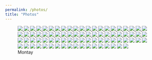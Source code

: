 ```yaml
---
permalink: /photos/
title: "Photos"
---
```





<figure class="third">
  
  
  <a href="{{ site.url }}{{ site.baseurl }}/assets/images/photos/02012023 (1).jpeg">
  <img src="{{ site.url }}{{ site.baseurl }}/assets/images/photos/02012023 (1).jpeg">
</a>

<a href="{{ site.url }}{{ site.baseurl }}/assets/images/photos/02012023 (21).jpeg">
  <img src="{{ site.url }}{{ site.baseurl }}/assets/images/photos/02012023 (21).jpeg">
</a>

<a href="{{ site.url }}{{ site.baseurl }}/assets/images/photos/02012023 (5).jpeg">
  <img src="{{ site.url }}{{ site.baseurl }}/assets/images/photos/02012023 (5).jpeg">
</a>

<a href="{{ site.url }}{{ site.baseurl }}/assets/images/photos/02012023 (11).jpeg">
  <img src="{{ site.url }}{{ site.baseurl }}/assets/images/photos/02012023 (11).jpeg">
</a>

<a href="{{ site.url }}{{ site.baseurl }}/assets/images/photos/02012023 (14).jpeg">
  <img src="{{ site.url }}{{ site.baseurl }}/assets/images/photos/02012023 (14).jpeg">
</a>

<a href="{{ site.url }}{{ site.baseurl }}/assets/images/photos/02012023 (16).jpeg">
  <img src="{{ site.url }}{{ site.baseurl }}/assets/images/photos/02012023 (16).jpeg">
</a>

<a href="{{ site.url }}{{ site.baseurl }}/assets/images/photos/02012023 (9).jpeg">
  <img src="{{ site.url }}{{ site.baseurl }}/assets/images/photos/02012023 (9).jpeg">
</a>

<a href="{{ site.url }}{{ site.baseurl }}/assets/images/photos/02012023 (18).jpeg">
  <img src="{{ site.url }}{{ site.baseurl }}/assets/images/photos/02012023 (18).jpeg">
</a>

<a href="{{ site.url }}{{ site.baseurl }}/assets/images/photos/02012023 (19).jpeg">
  <img src="{{ site.url }}{{ site.baseurl }}/assets/images/photos/02012023 (19).jpeg">
</a>

<a href="{{ site.url }}{{ site.baseurl }}/assets/images/photos/02012023 (3).jpeg">
  <img src="{{ site.url }}{{ site.baseurl }}/assets/images/photos/02012023 (3).jpeg">
</a>

<a href="{{ site.url }}{{ site.baseurl }}/assets/images/photos/02012023 (24).jpeg">
  <img src="{{ site.url }}{{ site.baseurl }}/assets/images/photos/02012023 (24).jpeg">
</a>

<a href="{{ site.url }}{{ site.baseurl }}/assets/images/photos/02012023 (35).jpeg">
  <img src="{{ site.url }}{{ site.baseurl }}/assets/images/photos/02012023 (35).jpeg">
</a>

<a href="{{ site.url }}{{ site.baseurl }}/assets/images/photos/02012023 (26).jpeg">
  <img src="{{ site.url }}{{ site.baseurl }}/assets/images/photos/02012023 (26).jpeg">
</a>

<a href="{{ site.url }}{{ site.baseurl }}/assets/images/photos/02012023 (27).jpeg">
  <img src="{{ site.url }}{{ site.baseurl }}/assets/images/photos/02012023 (27).jpeg">
</a>

<a href="{{ site.url }}{{ site.baseurl }}/assets/images/photos/02012023 (30).jpeg">
 <img src="{{ site.url }}{{ site.baseurl }}/assets/images/photos/02012023 (30).jpeg">
</a>

<a href="{{ site.url }}{{ site.baseurl }}/assets/images/photos/02012023 (31).jpeg">
  <img src="{{ site.url }}{{ site.baseurl }}/assets/images/photos/02012023 (31).jpeg">
</a>

<a href="{{ site.url }}{{ site.baseurl }}/assets/images/photos/02012023 (34).jpeg">
  <img src="{{ site.url }}{{ site.baseurl }}/assets/images/photos/02012023 (34).jpeg">
</a>

<a href="{{ site.url }}{{ site.baseurl }}/assets/images/photos/02012023 (37).jpeg">
  <img src="{{ site.url }}{{ site.baseurl }}/assets/images/photos/02012023 (37).jpeg">
</a>

<a href="{{ site.url }}{{ site.baseurl }}/assets/images/photos/02012023 (39).jpeg">
  <img src="{{ site.url }}{{ site.baseurl }}/assets/images/photos/02012023 (39).jpeg">
</a>

<a href="{{ site.url }}{{ site.baseurl }}/assets/images/photos/02012023 (42).jpeg">
  <img src="{{ site.url }}{{ site.baseurl }}/assets/images/photos/02012023 (42).jpeg">
</a>

<a href="{{ site.url }}{{ site.baseurl }}/assets/images/photos/02012023 (46).jpeg">
  <img src="{{ site.url }}{{ site.baseurl }}/assets/images/photos/02012023 (46).jpeg">
</a>

<a href="{{ site.url }}{{ site.baseurl }}/assets/images/photos/02012023 (49).jpeg">
  <img src="{{ site.url }}{{ site.baseurl }}/assets/images/photos/02012023 (49).jpeg">
</a>

<a href="{{ site.url }}{{ site.baseurl }}/assets/images/photos/02012023 (54).jpeg">
  <img src="{{ site.url }}{{ site.baseurl }}/assets/images/photos/02012023 (54).jpeg">
</a>

<a href="{{ site.url }}{{ site.baseurl }}/assets/images/photos/02012023 (43).jpeg">
  <img src="{{ site.url }}{{ site.baseurl }}/assets/images/photos/02012023 (43).jpeg">
</a>

<a href="{{ site.url }}{{ site.baseurl }}/assets/images/photos/02012023 (52).jpeg">
  <img src="{{ site.url }}{{ site.baseurl }}/assets/images/photos/02012023 (52).jpeg">
</a>

<a href="{{ site.url }}{{ site.baseurl }}/assets/images/photos/02012023 (60).jpeg">
  <img src="{{ site.url }}{{ site.baseurl }}/assets/images/photos/02012023 (60).jpeg">
</a>

  <a href="{{ site.url }}{{ site.baseurl }}/assets/images/photos/02012023 (55).jpeg">
  <img src="{{ site.url }}{{ site.baseurl }}/assets/images/photos/02012023 (55).jpeg">
</a>

<a href="{{ site.url }}{{ site.baseurl }}/assets/images/photos/02012023 (58).jpeg">
  <img src="{{ site.url }}{{ site.baseurl }}/assets/images/photos/02012023 (58).jpeg">
</a>

<a href="{{ site.url }}{{ site.baseurl }}/assets/images/photos/02012023 (66).jpeg">
  <img src="{{ site.url }}{{ site.baseurl }}/assets/images/photos/02012023 (66).jpeg">
</a>

<a href="{{ site.url }}{{ site.baseurl }}/assets/images/photos/02012023 (60).jpeg">
  <img src="{{ site.url }}{{ site.baseurl }}/assets/images/photos/02012023 (60).jpeg">
</a>

<a href="{{ site.url }}{{ site.baseurl }}/assets/images/photos/02012023 (61).jpeg">
  <img src="{{ site.url }}{{ site.baseurl }}/assets/images/photos/02012023 (61).jpeg">
</a>

<a href="{{ site.url }}{{ site.baseurl }}/assets/images/photos/02012023 (69).jpeg">
  <img src="{{ site.url }}{{ site.baseurl }}/assets/images/photos/02012023 (69).jpeg">
</a>

<a href="{{ site.url }}{{ site.baseurl }}/assets/images/photos/02012023 (66).jpeg">
  <img src="{{ site.url }}{{ site.baseurl }}/assets/images/photos/02012023 (66).jpeg">
</a>

<a href="{{ site.url }}{{ site.baseurl }}/assets/images/photos/02012023 (67).jpeg">
  <img src="{{ site.url }}{{ site.baseurl }}/assets/images/photos/02012023 (67).jpeg">
</a>

<a href="{{ site.url }}{{ site.baseurl }}/assets/images/photos/02012023 (73).jpeg">
  <img src="{{ site.url }}{{ site.baseurl }}/assets/images/photos/02012023 (73).jpeg">
</a>

<a href="{{ site.url }}{{ site.baseurl }}/assets/images/photos/02012023 (71).jpeg">
  <img src="{{ site.url }}{{ site.baseurl }}/assets/images/photos/02012023 (71).jpeg">
</a>

<a href="{{ site.url }}{{ site.baseurl }}/assets/images/photos/02012023 (75).jpeg">
  <img src="{{ site.url }}{{ site.baseurl }}/assets/images/photos/02012023 (75).jpeg">
</a>

<a href="{{ site.url }}{{ site.baseurl }}/assets/images/photos/02012023 (78).jpeg">
  <img src="{{ site.url }}{{ site.baseurl }}/assets/images/photos/02012023 (78).jpeg">
</a>

<a href="{{ site.url }}{{ site.baseurl }}/assets/images/photos/02012023 (80).jpeg">
  <img src="{{ site.url }}{{ site.baseurl }}/assets/images/photos/02012023 (80).jpeg">
</a>

<a href="{{ site.url }}{{ site.baseurl }}/assets/images/photos/02012023 (84).jpeg">
  <img src="{{ site.url }}{{ site.baseurl }}/assets/images/photos/02012023 (84).jpeg">
</a>

<a href="{{ site.url }}{{ site.baseurl }}/assets/images/photos/02012023 (86).jpeg">
  <img src="{{ site.url }}{{ site.baseurl }}/assets/images/photos/02012023 (86).jpeg">
</a>

<a href="{{ site.url }}{{ site.baseurl }}/assets/images/photos/02012023 (82).jpeg">
  <img src="{{ site.url }}{{ site.baseurl }}/assets/images/photos/02012023 (82).jpeg">
</a>
  
  
  <a href="{{ site.url }}{{ site.baseurl }}/assets/images/photos/photo-1.jpg">
  <img src="{{ site.url }}{{ site.baseurl }}/assets/images/photos/photo-1.jpg"></a>

  <a href="{{ site.url }}{{ site.baseurl }}/assets/images/photos/photo - 2.jpg">
  <img src="{{ site.url }}{{ site.baseurl }}/assets/images/photos/photo - 2.jpg"></a>

  <a href="{{ site.url }}{{ site.baseurl }}/assets/images/photos/photo - 3.jpg">
  <img src="{{ site.url }}{{ site.baseurl }}/assets/images/photos/photo - 3.jpg"></a>
  
  <a href="{{ site.url }}{{ site.baseurl }}/assets/images/photos/photo - 4.jpg">
  <img src="{{ site.url }}{{ site.baseurl }}/assets/images/photos/photo - 4.jpg"></a>

  <a href="{{ site.url }}{{ site.baseurl }}/assets/images/photos/photo - 5.jpg">
  <img src="{{ site.url }}{{ site.baseurl }}/assets/images/photos/photo - 5.jpg"></a>

  <a href="{{ site.url }}{{ site.baseurl }}/assets/images/photos/photo - 6.jpg">
  <img src="{{ site.url }}{{ site.baseurl }}/assets/images/photos/photo - 6.jpg"></a>

  <a href="{{ site.url }}{{ site.baseurl }}/assets/images/photos/photo - 7.jpg">
  <img src="{{ site.url }}{{ site.baseurl }}/assets/images/photos/photo - 7.jpg"></a>

  <a href="{{ site.url }}{{ site.baseurl }}/assets/images/photos/photo - 8.jpg">
  <img src="{{ site.url }}{{ site.baseurl }}/assets/images/photos/photo - 8.jpg"></a>

  <a href="{{ site.url }}{{ site.baseurl }}/assets/images/photos/photo - 9.jpg">
  <img src="{{ site.url }}{{ site.baseurl }}/assets/images/photos/photo - 9.jpg"></a>
  
  <a href="{{ site.url }}{{ site.baseurl }}/assets/images/photos/photo - 10.jpg">
  <img src="{{ site.url }}{{ site.baseurl }}/assets/images/photos/photo - 10.jpg"></a>

  <a href="{{ site.url }}{{ site.baseurl }}/assets/images/photos/photo - 11.jpg">
  <img src="{{ site.url }}{{ site.baseurl }}/assets/images/photos/photo - 11.jpg"></a>

  <a href="{{ site.url }}{{ site.baseurl }}/assets/images/photos/photo - 12.jpg">
  <img src="{{ site.url }}{{ site.baseurl }}/assets/images/photos/photo - 12.jpg"></a>

  <a href="{{ site.url }}{{ site.baseurl }}/assets/images/photos/photo - 13.jpg">
  <img src="{{ site.url }}{{ site.baseurl }}/assets/images/photos/photo - 13.jpg"></a>
  
  <a href="{{ site.url }}{{ site.baseurl }}/assets/images/photos/photo - 14.jpg">
  <img src="{{ site.url }}{{ site.baseurl }}/assets/images/photos/photo - 14.jpg"></a>

  <a href="{{ site.url }}{{ site.baseurl }}/assets/images/photos/photo - 15.jpg">
  <img src="{{ site.url }}{{ site.baseurl }}/assets/images/photos/photo - 15.jpg"></a>

  <a href="{{ site.url }}{{ site.baseurl }}/assets/images/photos/photo - 16.jpg">
  <img src="{{ site.url }}{{ site.baseurl }}/assets/images/photos/photo - 16.jpg"></a>

  <a href="{{ site.url }}{{ site.baseurl }}/assets/images/photos/photo - 17.jpg">
  <img src="{{ site.url }}{{ site.baseurl }}/assets/images/photos/photo - 17.jpg"></a>

  <a href="{{ site.url }}{{ site.baseurl }}/assets/images/photos/photo - 18.jpg">
  <img src="{{ site.url }}{{ site.baseurl }}/assets/images/photos/photo - 18.jpg"></a>

  <a href="{{ site.url }}{{ site.baseurl }}/assets/images/photos/photo - 19.jpg">
  <img src="{{ site.url }}{{ site.baseurl }}/assets/images/photos/photo - 19.jpg"></a>

  <a href="{{ site.url }}{{ site.baseurl }}/assets/images/photos/photo - 20.jpg">
  <img src="{{ site.url }}{{ site.baseurl }}/assets/images/photos/photo - 20.jpg"></a>

  <a href="{{ site.url }}{{ site.baseurl }}/assets/images/photos/photo - 21.jpg">
  <img src="{{ site.url }}{{ site.baseurl }}/assets/images/photos/photo - 21.jpg"></a>

  <a href="{{ site.url }}{{ site.baseurl }}/assets/images/photos/photo - 22.jpg">
  <img src="{{ site.url }}{{ site.baseurl }}/assets/images/photos/photo - 22.jpg"></a>

  <a href="{{ site.url }}{{ site.baseurl }}/assets/images/photos/photo - 23.jpg">
  <img src="{{ site.url }}{{ site.baseurl }}/assets/images/photos/photo - 23.jpg"></a>
  
  <a href="{{ site.url }}{{ site.baseurl }}/assets/images/photos/photo - 24.jpg">
  <img src="{{ site.url }}{{ site.baseurl }}/assets/images/photos/photo - 24.jpg"></a>

  <a href="{{ site.url }}{{ site.baseurl }}/assets/images/photos/photo - 25.jpg">
  <img src="{{ site.url }}{{ site.baseurl }}/assets/images/photos/photo - 25.jpg"></a>

  <a href="{{ site.url }}{{ site.baseurl }}/assets/images/photos/photo - 26.jpg">
  <img src="{{ site.url }}{{ site.baseurl }}/assets/images/photos/photo - 26.jpg"></a>

  <a href="{{ site.url }}{{ site.baseurl }}/assets/images/photos/photo - 27.jpg">
  <img src="{{ site.url }}{{ site.baseurl }}/assets/images/photos/photo - 27.jpg"></a>

  <a href="{{ site.url }}{{ site.baseurl }}/assets/images/photos/photo - 28.jpg">
  <img src="{{ site.url }}{{ site.baseurl }}/assets/images/photos/photo - 28.jpg"></a>

  <a href="{{ site.url }}{{ site.baseurl }}/assets/images/photos/photo - 29.jpg">
  <img src="{{ site.url }}{{ site.baseurl }}/assets/images/photos/photo - 29.jpg"></a>

  <a href="{{ site.url }}{{ site.baseurl }}/assets/images/photos/photo - 30.jpg">
  <img src="{{ site.url }}{{ site.baseurl }}/assets/images/photos/photo - 30.jpg"></a>

  <a href="{{ site.url }}{{ site.baseurl }}/assets/images/photos/photo - 31.jpg">
  <img src="{{ site.url }}{{ site.baseurl }}/assets/images/photos/photo - 31.jpg"></a>

  <a href="{{ site.url }}{{ site.baseurl }}/assets/images/photos/photo - 32.jpg">
  <img src="{{ site.url }}{{ site.baseurl }}/assets/images/photos/photo - 32.jpg"></a>

  <a href="{{ site.url }}{{ site.baseurl }}/assets/images/photos/photo - 33.jpg">
  <img src="{{ site.url }}{{ site.baseurl }}/assets/images/photos/photo - 33.jpg"></a>
  
  <a href="{{ site.url }}{{ site.baseurl }}/assets/images/photos/photo - 34.jpg">
  <img src="{{ site.url }}{{ site.baseurl }}/assets/images/photos/photo - 34.jpg"></a>

  <a href="{{ site.url }}{{ site.baseurl }}/assets/images/photos/photo - 35.jpg">
  <img src="{{ site.url }}{{ site.baseurl }}/assets/images/photos/photo - 35.jpg"></a>

  <a href="{{ site.url }}{{ site.baseurl }}/assets/images/photos/photo - 36.jpg">
  <img src="{{ site.url }}{{ site.baseurl }}/assets/images/photos/photo - 36.jpg"></a>

  <a href="{{ site.url }}{{ site.baseurl }}/assets/images/photos/photo - 37.jpg">
  <img src="{{ site.url }}{{ site.baseurl }}/assets/images/photos/photo - 37.jpg"></a>

  <a href="{{ site.url }}{{ site.baseurl }}/assets/images/photos/photo - 38.jpg">
  <img src="{{ site.url }}{{ site.baseurl }}/assets/images/photos/photo - 38.jpg"></a>

  <a href="{{ site.url }}{{ site.baseurl }}/assets/images/photos/photo - 39.png">
  <img src="{{ site.url }}{{ site.baseurl }}/assets/images/photos/photo - 39.png"></a>
  


  <figcaption>Montay</figcaption>
</figure>
